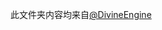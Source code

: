 此文件夹内容均来自[@DivineEngine](https://github.com/DivineEngine/Profiles/tree/master/Surge/Ruleset/StreamingMedia)
